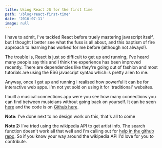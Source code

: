```yaml
---
title: Using React JS for the first time
path: '/blog/react-first-time'
date: '2016-07-11'
image: null
---
```


I have to admit, I've tackled React before truely mastering javascript itself, but I thought I better see what the fuss is all about, and this baptism of fire approach to learning has worked for me before (although not always!).

The trouble is, React is just so difficult to get up and running, I've heard many people say this and I think the experience has been improved recently. There are dependencies like they're going out of fashion and most tutorials are using the ES6 javascript syntax which is pretty alien to me.

Anyway, once I got up and running I realised how powerful it can be for interactive web apps. I'm not yet sold on using it for 'traditional' websites.

I built a musical connections app were you see how many connections you can find between musicians without going back on yourself. It can be seen [here](http://mattgreenfield.co.uk/music-links/) and the code is on [Github here](https://github.com/mattgreenfield/music-links).

**Note:** I've done next to no design work on this, that's all to come

**Note 2:** I've tried using the wikipedia API to get artist info. The search function doesn't work all that well and I'm calling out for [help in the github repo](https://github.com/mattgreenfield/music-links/issues/1). So if you know your way around the wikipedia API I'd love for you to contribute.
